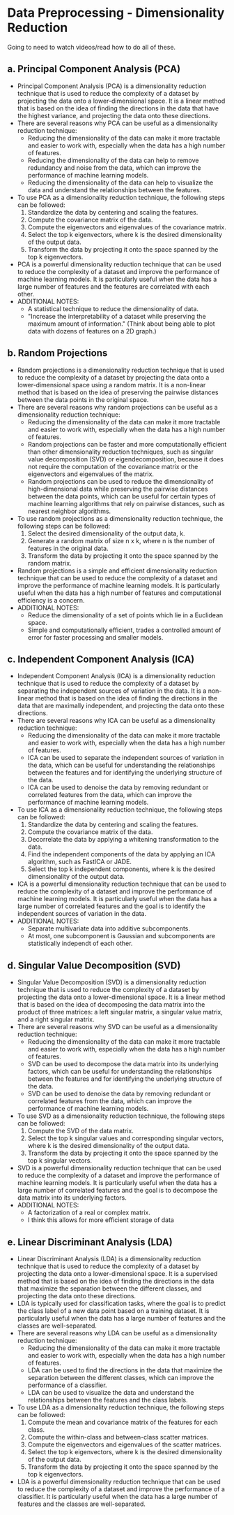# Data Preprocessing - Dimensionality Reduction

Going to need to watch videos/read how to do all of these.

## a. Principal Component Analysis (PCA)
- Principal Component Analysis (PCA) is a dimensionality reduction technique that is used to reduce the complexity of a dataset by projecting the data onto a lower-dimensional space. It is a linear method that is based on the idea of finding the directions in the data that have the highest variance, and projecting the data onto these directions.
- There are several reasons why PCA can be useful as a dimensionality reduction technique:
    - Reducing the dimensionality of the data can make it more tractable and easier to work with, especially when the data has a high number of features.
    - Reducing the dimensionality of the data can help to remove redundancy and noise from the data, which can improve the performance of machine learning models.
    - Reducing the dimensionality of the data can help to visualize the data and understand the relationships between the features.
- To use PCA as a dimensionality reduction technique, the following steps can be followed:
    1. Standardize the data by centering and scaling the features.
    2. Compute the covariance matrix of the data.
    3. Compute the eigenvectors and eigenvalues of the covariance matrix.
    4. Select the top k eigenvectors, where k is the desired dimensionality of the output data.
    5. Transform the data by projecting it onto the space spanned by the top k eigenvectors.
- PCA is a powerful dimensionality reduction technique that can be used to reduce the complexity of a dataset and improve the performance of machine learning models. It is particularly useful when the data has a large number of features and the features are correlated with each other.
- ADDITIONAL NOTES:
    - A statistical technique to reduce the dimensionality of data.
    - "Increase the interpretability of a dataset while preserving the maximum amount of information." (Think about being able to plot data with dozens of features on a 2D graph.)

## b. Random Projections
- Random projections is a dimensionality reduction technique that is used to reduce the complexity of a dataset by projecting the data onto a lower-dimensional space using a random matrix. It is a non-linear method that is based on the idea of preserving the pairwise distances between the data points in the original space.
- There are several reasons why random projections can be useful as a dimensionality reduction technique:
    - Reducing the dimensionality of the data can make it more tractable and easier to work with, especially when the data has a high number of features.
    - Random projections can be faster and more computationally efficient than other dimensionality reduction techniques, such as singular value decomposition (SVD) or eigendecomposition, because it does not require the computation of the covariance matrix or the eigenvectors and eigenvalues of the matrix.
    - Random projections can be used to reduce the dimensionality of high-dimensional data while preserving the pairwise distances between the data points, which can be useful for certain types of machine learning algorithms that rely on pairwise distances, such as nearest neighbor algorithms.
- To use random projections as a dimensionality reduction technique, the following steps can be followed:
    1. Select the desired dimensionality of the output data, k.
    2. Generate a random matrix of size n x k, where n is the number of features in the original data.
    3. Transform the data by projecting it onto the space spanned by the random matrix.
- Random projections is a simple and efficient dimensionality reduction technique that can be used to reduce the complexity of a dataset and improve the performance of machine learning models. It is particularly useful when the data has a high number of features and computational efficiency is a concern.
- ADDITIONAL NOTES:
    - Reduce the dimensionality of a set of points which lie in a Euclidean space.
    - Simple and computationally efficient, trades a controlled amount of error for faster processing and smaller models.

## c. Independent Component Analysis (ICA)
- Independent Component Analysis (ICA) is a dimensionality reduction technique that is used to reduce the complexity of a dataset by separating the independent sources of variation in the data. It is a non-linear method that is based on the idea of finding the directions in the data that are maximally independent, and projecting the data onto these directions.
- There are several reasons why ICA can be useful as a dimensionality reduction technique:
    - Reducing the dimensionality of the data can make it more tractable and easier to work with, especially when the data has a high number of features.
    - ICA can be used to separate the independent sources of variation in the data, which can be useful for understanding the relationships between the features and for identifying the underlying structure of the data.
    - ICA can be used to denoise the data by removing redundant or correlated features from the data, which can improve the performance of machine learning models.
- To use ICA as a dimensionality reduction technique, the following steps can be followed:
    1. Standardize the data by centering and scaling the features.
    2. Compute the covariance matrix of the data.
    3. Decorrelate the data by applying a whitening transformation to the data.
    4. Find the independent components of the data by applying an ICA algorithm, such as FastICA or JADE.
    5. Select the top k independent components, where k is the desired dimensionality of the output data.
- ICA is a powerful dimensionality reduction technique that can be used to reduce the complexity of a dataset and improve the performance of machine learning models. It is particularly useful when the data has a large number of correlated features and the goal is to identify the independent sources of variation in the data.
- ADDITIONAL NOTES:
    - Separate multivariate data into additive subcomponents.
    - At most, one subcomponent is Gaussian and subcomponents are statistically independt of each other.

## d. Singular Value Decomposition (SVD)
- Singular Value Decomposition (SVD) is a dimensionality reduction technique that is used to reduce the complexity of a dataset by projecting the data onto a lower-dimensional space. It is a linear method that is based on the idea of decomposing the data matrix into the product of three matrices: a left singular matrix, a singular value matrix, and a right singular matrix.
- There are several reasons why SVD can be useful as a dimensionality reduction technique:
    - Reducing the dimensionality of the data can make it more tractable and easier to work with, especially when the data has a high number of features.
    - SVD can be used to decompose the data matrix into its underlying factors, which can be useful for understanding the relationships between the features and for identifying the underlying structure of the data.
    - SVD can be used to denoise the data by removing redundant or correlated features from the data, which can improve the performance of machine learning models.
- To use SVD as a dimensionality reduction technique, the following steps can be followed:
    1. Compute the SVD of the data matrix.
    2. Select the top k singular values and corresponding singular vectors, where k is the desired dimensionality of the output data.
    3. Transform the data by projecting it onto the space spanned by the top k singular vectors.
- SVD is a powerful dimensionality reduction technique that can be used to reduce the complexity of a dataset and improve the performance of machine learning models. It is particularly useful when the data has a large number of correlated features and the goal is to decompose the data matrix into its underlying factors.
- ADDITIONAL NOTES:
    - A factorization of a real or complex matrix.
    - I think this allows for more efficient storage of data

## e. Linear Discriminant Analysis (LDA)
- Linear Discriminant Analysis (LDA) is a dimensionality reduction technique that is used to reduce the complexity of a dataset by projecting the data onto a lower-dimensional space. It is a supervised method that is based on the idea of finding the directions in the data that maximize the separation between the different classes, and projecting the data onto these directions.
- LDA is typically used for classification tasks, where the goal is to predict the class label of a new data point based on a training dataset. It is particularly useful when the data has a large number of features and the classes are well-separated.
- There are several reasons why LDA can be useful as a dimensionality reduction technique:
    - Reducing the dimensionality of the data can make it more tractable and easier to work with, especially when the data has a high number of features.
    - LDA can be used to find the directions in the data that maximize the separation between the different classes, which can improve the performance of a classifier.
    - LDA can be used to visualize the data and understand the relationships between the features and the class labels.
- To use LDA as a dimensionality reduction technique, the following steps can be followed:
    1. Compute the mean and covariance matrix of the features for each class.
    2. Compute the within-class and between-class scatter matrices.
    3. Compute the eigenvectors and eigenvalues of the scatter matrices.
    4. Select the top k eigenvectors, where k is the desired dimensionality of the output data.
    5. Transform the data by projecting it onto the space spanned by the top k eigenvectors.
- LDA is a powerful dimensionality reduction technique that can be used to reduce the complexity of a dataset and improve the performance of a classifier. It is particularly useful when the data has a large number of features and the classes are well-separated.
